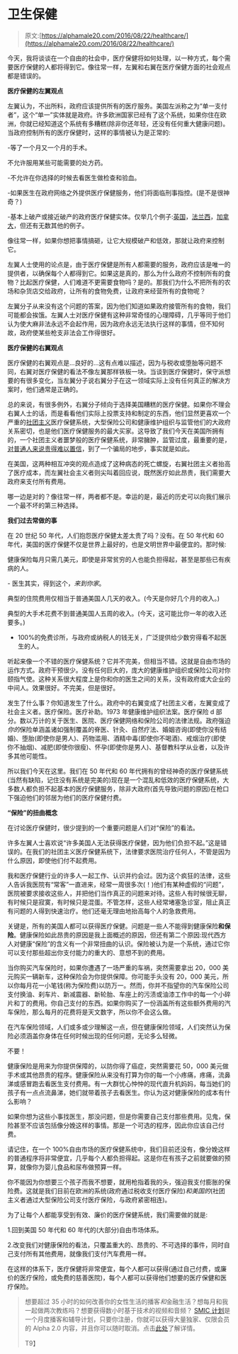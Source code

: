 # 卫生保健

> 原文:[https://alphamale20.com/2016/08/22/healthcare/](https://alphamale20.com/2016/08/22/healthcare/)

今天，我将谈谈在一个自由的社会中，医疗保健将如何处理，以一种方式，每个需要医疗保健的人都将得到它。像往常一样，左翼和右翼在医疗保健方面的社会观点都是错误的。

**医疗保健的左翼观点**

左翼认为，不出所料，政府应该提供所有的医疗服务。美国左派称之为“单一支付者”，这个“单一”实体就是政府。许多欧洲国家已经有了这个系统，如果你住在欧洲，你就已经知道这个系统有多糟糕(除非你还年轻，还没有任何重大健康问题)。当政府控制所有的医疗保健时，这样的事情被认为是正常的:

-等了一个月又一个月的手术。

不允许服用某些可能需要的处方药。

-不允许在你选择的时候去看医生做检查和验血。

-如果医生在政府网络之外提供医疗保健服务，他们将面临刑事指控。(是不是很神奇？)

-基本上破产或接近破产的政府医疗保健实体。仅举几个例子:[英国](https://www.theguardian.com/society/2015/jul/03/financial-problems-now-endemic-in-nhs-england-says-kings-fund)，[法兰西](http://www.bloomberg.com/news/articles/2013-01-03/frances-health-care-system-is-going-broke)，[加拿大](https://ipolitics.ca/2016/01/11/time-to-stop-kidding-ourselves-our-public-health-care-system-is-flatlining/)，但还有无数其他的例子。

像往常一样，如果你想把事情搞砸，让它大规模破产和低效，那就让政府来控制它。

左翼人士使用的论点是，由于医疗保健是所有人都需要的服务，政府应该是唯一的提供者，以确保每个人都得到它。如果这是真的，那么为什么政府不控制所有的食物？比起医疗保健，人们难道不更需要食物吗？是的。那我们为什么不把所有的农场和杂货店交给政府，让所有的食物免费，让政府来经营所有的食物呢？

左翼分子从来没有这个问题的答案，因为他们知道如果政府接管所有的食物，我们可能都会挨饿。左翼人士对医疗保健有这种非常奇怪的心理障碍，几乎等同于他们认为使大麻非法永远不会起作用，因为政府永远无法执行这样的事情，但不知何故，政府使某些枪支非法会工作得很好。

**医疗保健的右翼观点**

医疗保健的右翼观点是...良好的...这有点难以描述，因为与税收或堕胎等问题不同，右翼对医疗保健的看法不像左翼那样铁板一块。当谈到医疗保健时，保守派想要的有很多变化，当左翼分子说右翼分子在这一领域实际上没有任何真正的解决方案时，他们通常是正确的。

总的来说，有很多例外，右翼分子倾向于选择美国糟糕的医疗保健。如果你不理会右翼人士的话，而是看看他们实际上投票支持和制定的东西，他们显然更喜欢一个严重的[社团主义](https://calebjonesblog.com/its-not-capitalism-its-corporatism/)医疗保健系统，大型保险公司和健康维护组织与监管他们的大政府关系密切，也是他们医疗保健服务的最大买家。这导致了我们今天在美国所拥有的，一个社团主义者噩梦般的医疗保健系统，非常臃肿，监管过度，最重要的是，[对普通人来说贵得难以置信](https://calebjonesblog.com/american-healthcare-designed-expensive/)，到了一个骗局的地步，事实就是如此。

在美国，这两种相互冲突的观点造成了这种病态的死亡螺旋，右翼社团主义者抬高了医疗成本，而左翼社会主义者则尖叫着回应说，既然医疗如此昂贵，我们需要大政府来支付所有费用。

哪一边是对的？像往常一样，两者都不是。幸运的是，最近的历史可以向我们展示一个最不坏的第三种选择。

**我们过去常做的事**

在 20 世纪 50 年代，人们抱怨医疗保健太差太贵了吗？没有。在 50 年代和 60 年代，美国的医疗保健不仅是世界上最好的，也是文明世界中最便宜的。那时候:

健康保险每月只需几美元，即使是非常贫穷的人也能负担得起，甚至是那些已有疾病的人。

*-* 医生其实，得到这个，*来到你家*。

典型的住院费用仅相当于普通美国人几天的收入。(今天是你好几个月的收入。)

典型的大手术花费不到普通美国人五周的收入。(今天，这可能比你一年的收入还要多。)

- 100%的免费诊所，与政府或纳税人的钱无关，广泛提供给少数穷得看不起医生的人。

听起来像一个不错的医疗保健系统？它并不完美，但相当不错。这就是自由市场的运作方式。政府干预很少。没有任何巨大的，庞大的健康维护组织或保险公司对你颐指气使。这种关系很大程度上是你和你的医生之间的关系，没有政府或大企业的中间人。效果很好。不完美，但是很好。

发生了什么事？你知道发生了什么。政府中的右翼变成了社团主义者，左翼变成了社会主义者。医疗保险。医疗补助。1973 年健康维护组织法案。医疗保险 d 部分。数以万计的关于医生、医院、医疗保健网络和保险公司的法律法规。政府强迫*你的*保险单涵盖诸如强制覆盖的脊医、针灸、自然疗法、婚姻咨询(即使你没有结婚)、堕胎(即使你是男人)、药物滥用、酒精中毒(即使你不喝酒)、戒烟治疗(即使你不抽烟)、减肥(即使你很瘦)、怀孕(即使你是男人)、基督教科学从业者，以及许多其他可能性。

所以我们今天在这里。我们在 50 年代和 60 年代拥有的曾经神奇的医疗保健系统(当然有缺陷，记住没有系统是完美的)现在是一个混乱和低效的医疗保健系统，大多数人都负担不起基本的医疗保健服务，除非大政府(首先导致问题的原因)在枪口下强迫他们的邻居为他们的医疗保健付费。

**“保险”的扭曲概念**

在讨论医疗保健时，很少提到的一个重要问题是人们对“保险”的看法。

许多左翼人士喜欢说“许多美国人无法获得医疗保健，因为他们负担不起。”这是错误的。在我们的社团主义医疗保健系统下，法律要求医院治疗任何人，不管是因为什么原因，即使他们付不起费用。

我和医疗保健行业的许多人一起工作、认识并约会过。因为这个疯狂的法律，这些人告诉我医院有“常客”一直进来，经常一周很多次(！)他们有某种虚假的“问题”，医院被要求接收这些人，并把他们当作真正的问题来对待。这些人有时候很无聊，有时候只是寂寞，有时候只是混蛋。不管怎样，这些人经常堵塞急诊室，阻止真正有问题的人得到快速治疗。他们还毫无理由地抬高每个人的急救费用。

关键是，所有的美国人都可以获得医疗保健。问题是一些人不能得到健康保险**和保险**。健康保险如此昂贵的原因是我上面概述的原因，但还有第二个原因:现代西方人对健康“保险”的含义有一个非常扭曲的认识。保险被认为是一个系统，通过它你可以支付那些超出你支付能力的重大的、意想不到的费用。

当你购买汽车保险时，如果你遭遇了一场严重的车祸，突然需要拿出 20，000 美元购买一辆新车，这种保险会为你提供保障。你可能手头没有 20，000 美元，所以你每月花一小笔钱(称为保险费)以防万一。然而，你并不指望你的汽车保险公司支付换油、刹车片、新减震器、新轮胎、车座上的污渍或油漆工作中的每一个小碎片和丁的费用。你自己支付的东西。如果你购买了一份涵盖所有这些额外费用的汽车保险，那么每月的花费将是天文数字，所以你不会这么做。

在汽车保险领域，人们或多或少理解这一点，但在健康保险领域，人们突然认为保险必须涵盖你身体在任何时候出现的任何问题，无论多么轻微。

不要！

健康保险是用来为你提供保障的，以防你得了癌症，突然需要花 50，000 美元做手术或其他昂贵的程序。健康保险从来没有打算为你的每一个小疼痛，疼痛，流鼻涕或感冒跑去看医生支付费用。有一大群忧心忡忡的现代直升机妈妈，每当她们的孩子有一点点流鼻涕，她们就带着孩子去看医生。你认为这对健康保险的成本有什么影响？

如果你想为这些小事找医生，那没问题，但是你需要自己支付那些费用。见鬼，保险甚至不应该包括像分娩这样的事情。那是一个可选的程序，因此你应该自己付费。

请记住，在一个 100%自由市场的医疗保健系统中，我们目前还没有，像分娩这样的普通程序将非常便宜，几乎每个人都负担得起。这是你在有孩子之前就要做的预算，就像你为婴儿食品和尿布做预算一样。

你不能因为你想要三个孩子而我不想要，就用枪指着我的头，强迫我支付膨胀的保险费。这就是我们目前在欧洲的系统(政府通过税收支付医疗保险)*和美国的*(社团主义者通过大型保险公司支付医疗保险，与政府紧密相连)。

为了让每个人都能享受到有效、廉价的医疗保健系统，我们需要做的就是:

1.回到美国 50 年代和 60 年代的(大部分)自由市场体系。

2.改变我们对健康保险的看法，只覆盖重大的、昂贵的、不可选择的事件，同时自己支付所有其他费用，就像我们支付汽车费用一样。

在这样的体系下，医疗保健将非常便宜，每个人都可以获得(通过自己付费，或廉价的医疗保险，或免费的慈善医院)，每个人都可以获得他们想要的医疗保健和医疗保险。

> 想要超过 35 小时的如何改善你的女性生活的播客*和*金融生活？想每月和我一起做两次教练吗？想要获得数小时基于技术的视频和音频？ [SMIC 计划](https://alphamale20.kartra.com/page/vIL17)是一个月度播客和辅导计划，只要你注册，你就可以获得大量独家、仅限会员的 Alpha 2.0 内容，并且你可以随时取消。点击[此处](https://alphamale20.kartra.com/page/vIL17)了解详情。
> 
> T9】
